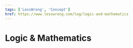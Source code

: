 ```yaml
---
tags: ['LessWrong', 'Concept']
href: https://www.lesswrong.com/tag/logic-and-mathematics
---
```


# Logic & Mathematics
